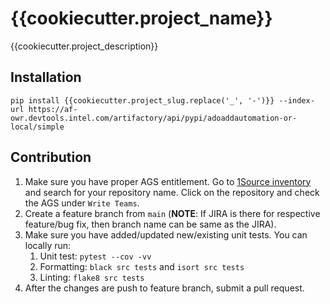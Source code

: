 # {{cookiecutter.project_name}}
{{cookiecutter.project_description}}

## Installation
```console
pip install {{cookiecutter.project_slug.replace('_', '-')}} --index-url https://af-owr.devtools.intel.com/artifactory/api/pypi/adoaddautomation-or-local/simple
```

## Contribution

1. Make sure you have proper AGS entitlement. Go to [1Source inventory](https://1source.intel.com/inventory/explore) and search for your repository name. Click on the repository and check the AGS under `Write Teams`.
2. Create a feature branch from `main` (**NOTE**: If JIRA is there for respective feature/bug fix, then branch name can be same as the JIRA).
3. Make sure you have added/updated new/existing unit tests. You can locally run:
   1. Unit test: `pytest --cov -vv`
   2. Formatting: `black src tests` and `isort src tests`
   3. Linting: `flake8 src tests`
4. After the changes are push to feature branch, submit a pull request.
